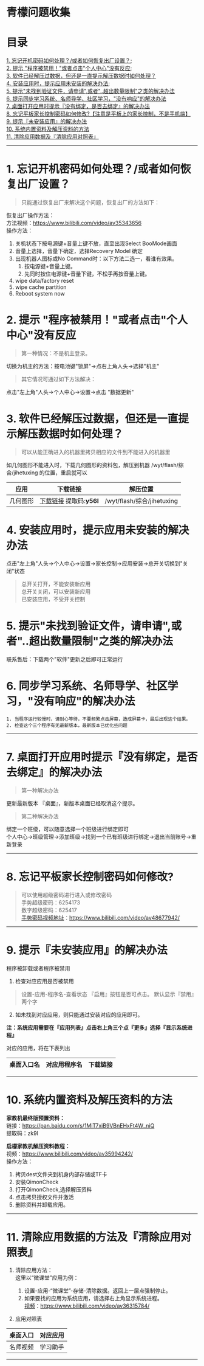 # 青檬问题收集  
# 目录  
[1. 忘记开机密码如何处理？/或者如何恢复出厂设置？](#1);  
[2. 提示 "程序被禁用！"或者点击"个人中心"没有反应](#2);   
[3. 软件已经解压过数据，但还是一直提示解压数据时如何处理？](#3)   
[4. 安装应用时，提示应用未安装的解决办法](#4);  
[5. 提示"未找到验证文件，请申请",或者"..超出数量限制"之类的解决办法](#5)   
[6. 提示同步学习系统、名师导学、社区学习，"没有响应"的解决办法](#6)    
[7. 桌面打开应用时提示『没有绑定，是否去绑定』的解决办法](#7)    
[8. 忘记平板家长控制密码如何修改?【注意是平板上的家长控制，不是手机端】](#8)    
[9. 提示『未安装应用』的解决办法](#9)    
[10. 系统内置资料及解压资料的方法](#10)     
[11. 清除应用数据及『清除应用对照表』](#11)    

---   



# 1. <span id= '1'>忘记开机密码如何处理？/或者如何恢复出厂设置？</span>  
> 只能通过恢复出厂来解决这个问题，恢复出厂的方法如下：    

恢复出厂操作方法：  
方法视频：https://www.bilibili.com/video/av35343656  
操作方法：  
 1. 关机状态下按电源键+音量上键不放，直至出现Select BooMode画面  
 2. 音量上选择，音量下确定，选择Recovery Model 确定  
 3. 出现机器人图标或No Command时：以下方法二选一，看谁有效果。  
      1. 按电源键+音量上键。   
      2. 先同时按住电源键+音量下键，不松手再按音量上键。  
 4. wipe data/factory reset  
 5. wipe cache partition   
 6. Reboot system now   
 
 # 2. <span id = '2'>提示 "程序被禁用！"或者点击"个人中心"没有反应</span>  
 > 第一种情况：不是机主登录。    
 
 切换为机主的方法：按电池键"锁屏"->点右上角人头->选择"机主"   
 
 > 其它情况可通过如下方法解决：  
 
 点击"左上角"人头->个人中心->设置->点击 "数据更新"    
 
 
 # 3. <span id= "3">软件已经解压过数据，但还是一直提示解压数据时如何处理？</span>   
 > 可以从能正确进入的机器里拷贝相应的文件到不能进入的机器里    
 
 如几何图形不能进入时，下载几何图形的资料包，解压到机器 /wyt/flash/综合/jihetuxing  的位置，重启就可以   
 
 
  |应用 |下载链接 |  解压位置 |  
 |----|----|----|  
 |几何图形|[下载链接](https://pan.baidu.com/s/1tIeSChQ3XazoneQcuFMlMg) 提取码:**y56l**|/wyt/flash/综合/jihetuxing|  
 
 
    
    
 # 4. <span id='4'>安装应用时，提示应用未安装的解决办法</span>   
 点击"左上角"人头->个人中心->设置->家长控制->应用安装->总开关切换到"关闭"状态  
> 总开关打开，不能安装新应用   
> 总开关关闭，可以安装新应用   
> 已安装应用，不受开关控制    

# 5. <span id ='5'>提示"未找到验证文件，请申请",或者"..超出数量限制"之类的解决办法</span>   
联系售后：下载两个"软件"更新之后即可正常运行    

# 6. <span id ='6'>同步学习系统、名师导学、社区学习，"没有响应"的解决办法</span>    
    1. 当程序运行较慢时，请耐心等待，不要频繁点击屏幕，造成屏幕卡，最后出现这个结果。   
    2. 检查这个三个程序有无最新版本，最新版本已优化些问题    
----   
# 7. <span id = '7'> 桌面打开应用时提示『没有绑定，是否去绑定』的解决办法 </span>    
> 第一种解决办法   

更新最新版本 『桌面』，新版本桌面已经取消这个提示。    

> 第二种解决办法    

绑定一个班级，可以随意选择一个班级进行绑定即可    
个人中心->班级管理->添加班级->找到一个已有班级进行绑定->退出当前账号->重新登录    

---    

# 8. <span id ='8'> 忘记平板家长控制密码如何修改? </span>     
> 可以使用超级密码进行进入或修改密码     
> 手势超级密码：6254173    
> 数字超级密码：625417     
> [手势密码视频地址](https://www.bilibili.com/video/av48677942/)：https://www.bilibili.com/video/av48677942/     

---    

# 9. <span id = '9'>提示『未安装应用』的解决办法 </span>     
程序被卸载或者程序被禁用    
1. 检查对应应用是否被禁用    
> 设置-应用-程序名-查看状态 『启用』按钮是否可点击。  默认显示『禁用』两个字    

2. 如未找到对应应用，则只能通过安装对应的应用即可。    

**注：系统应用需要在『应用列表』点击右上角三个点『更多』选择『显示系统进程』**    

对应的应用，将在下表列出    

|桌面入口名|对应用程序名|下载链接|     
|---|---|---|    
   

---     

# 10. <span id = 10>系统内置资料及解压资料的方法</span>    

**家教机最终版预置资料：**   
链接：https://pan.baidu.com/s/1MiT7xiB9VBnEHxFt4W_niQ     
提取码：zk9l     

**启檬家教机解压资料教程：**   
视频：https://www.bilibili.com/video/av35994242/   
操作方法：   
1. 拷贝dest文件夹到机身内部存储或TF卡   
2. 安装QimonCheck   
3. 打开QimonCheck,选择解压资料   
4. 点击拷贝授权文件并激活   
5. 删除资料并卸载应用。    

---    

# 11. <span id  = 11>清除应用数据的方法及『清除应用对照表』</span>    
1. 清除应用方法：  
这里以“微课堂”应用为例：    
    1. 设置-应用-“微课堂”-存储-清除数据。返回上一层点强制停止。    
    2. 如果要找的应用为系统应用，请选择右上角显示系统进程。   
[视频](https://www.bilibili.com/video/av36315784/)：https://www.bilibili.com/video/av36315784/     

2. 应用对照表    

|桌面入口|对应应用|     
|---|----|       
|名师视频|学习助手|    

----   






    
    
      

 
 
 
 
 
 
 
 
